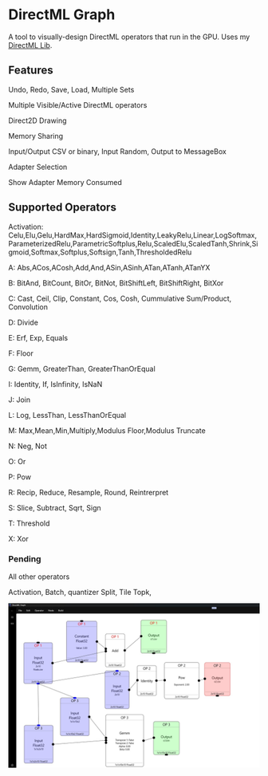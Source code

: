 # DirectML Graph

A tool to visually-design DirectML operators that run in the GPU.
Uses my [DirectML Lib](https://github.com/WindowsNT/directmllib).

## Features

Undo, Redo, Save, Load, Multiple Sets

Multiple Visible/Active DirectML operators

Direct2D Drawing

Memory Sharing

Input/Output CSV or binary, Input Random, Output to MessageBox

Adapter Selection

Show Adapter Memory Consumed

## Supported Operators

Activation: Celu,Elu,Gelu,HardMax,HardSigmoid,Identity,LeakyRelu,Linear,LogSoftmax,ParameterizedRelu,ParametricSoftplus,Relu,ScaledElu,ScaledTanh,Shrink,Sigmoid,Softmax,Softplus,Softsign,Tanh,ThresholdedRelu

A: Abs,ACos,ACosh,Add,And,ASin,ASinh,ATan,ATanh,ATanYX

B: BitAnd, BitCount, BitOr, BitNot, BitShiftLeft, BitShiftRight, BitXor

C: Cast, Ceil, Clip, Constant, Cos, Cosh, Cummulative Sum/Product, Convolution

D: Divide

E: Erf, Exp, Equals

F: Floor

G: Gemm, GreaterThan, GreaterThanOrEqual

I: Identity, If, IsInfinity, IsNaN

J: Join

L: Log, LessThan, LessThanOrEqual

M: Max,Mean,Min,Multiply,Modulus Floor,Modulus Truncate

N: Neg, Not

O: Or

P: Pow

R: Recip, Reduce, Resample, Round, Reintrerpret

S: Slice, Subtract, Sqrt, Sign

T: Threshold

X: Xor
### Pending

All other operators

Activation, Batch, 
quantizer  Split, Tile Topk, 

![screenshot](graph1.jpg)